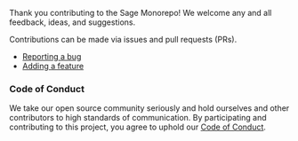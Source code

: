 Thank you contributing to the Sage Monorepo! We welcome any and all feedback, ideas, and
suggestions.

Contributions can be made via issues and pull requests (PRs).

- [Reporting a bug](../resources/bug-report.md)
- [Adding a feature](../resources/feature-requests.md)

### Code of Conduct

We take our open source community seriously and hold ourselves and other contributors to high
standards of communication. By participating and contributing to this project, you agree to uphold
our [Code of Conduct](https://github.com/Sage-Bionetworks/sage-monorepo/blob/main/CODE_OF_CONDUCT.md).

